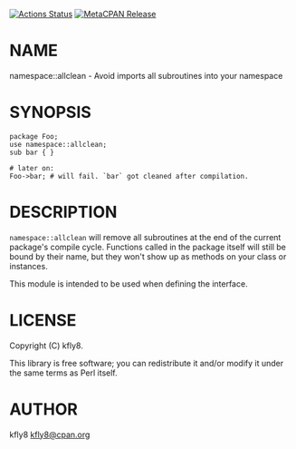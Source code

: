 [![Actions Status](https://github.com/kfly8/p5-namespace-allclean/workflows/test/badge.svg)](https://github.com/kfly8/p5-namespace-allclean/actions) [![MetaCPAN Release](https://badge.fury.io/pl/namespace-allclean.svg)](https://metacpan.org/release/namespace-allclean)
# NAME

namespace::allclean - Avoid imports all subroutines into your namespace

# SYNOPSIS

    package Foo;
    use namespace::allclean;
    sub bar { }

    # later on:
    Foo->bar; # will fail. `bar` got cleaned after compilation.

# DESCRIPTION

`namespace::allclean` will remove all subroutines at the end of
the current package's compile cycle. Functions called in the package
itself will still be bound by their name, but they won't show up
as methods on your class or instances.

This module is intended to be used when defining the interface.

# LICENSE

Copyright (C) kfly8.

This library is free software; you can redistribute it and/or modify
it under the same terms as Perl itself.

# AUTHOR

kfly8 <kfly8@cpan.org>
